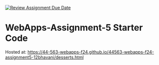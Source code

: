[![Review Assignment Due Date](https://classroom.github.com/assets/deadline-readme-button-22041afd0340ce965d47ae6ef1cefeee28c7c493a6346c4f15d667ab976d596c.svg)](https://classroom.github.com/a/Fgj5xuSQ)
# WebApps-Assignment-5 Starter Code

Hosted at: https://44-563-webapps-f24.github.io/44563-webapps-f24-assignment5-12bhavani/desserts.html
